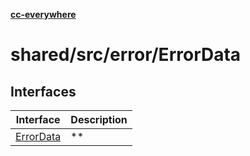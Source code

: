 [**cc-everywhere**](../../../../index.md)

<HorizontalLine />

# shared/src/error/ErrorData

## Interfaces

| Interface | Description |
| ------ | ------ |
| [ErrorData](interfaces/error-data.md) | ** |
